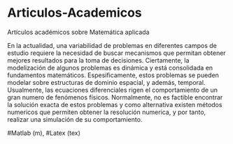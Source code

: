 # Articulos-Academicos
Artículos académicos sobre Matemática aplicada

En la actualidad, una variabilidad de problemas en diferentes campos de estudio requiere la necesidad de buscar mecanismos que permitan obtener mejores resultados para la toma de decisiones. Ciertamente, la modelización de algunos problemas es dinámica y está consolidada en fundamentos matemáticos. Espesificamente, estos problemas se pueden modelar sobre estructuras de dominio espacial, y además, temporal. Usualmente, las ecuaciones diferenciales rigen el comportamiento de un gran numero de fenómenos físicos. Normalmente, no es factible encontrar la solución exacta de estos problemas y como alternativa existen métodos numericos que permiten obtener la resolución numerica, y por tanto, realizar una simulación de su comportamiento. 


#Matlab (m), #Latex (tex)
